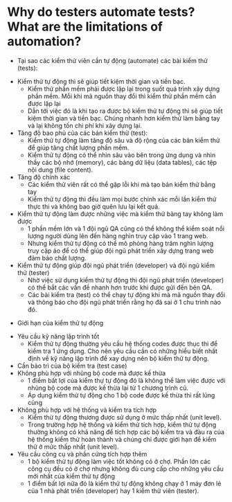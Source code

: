 # Why do testers automate tests? What are the limitations of automation?

* Tại sao các kiểm thử viên cần tự động (automate) các bài kiểm thử (tests):
- Kiểm thử tự động thì sẽ giúp tiết kiệm thời gian và tiền bạc.
    + Kiểm thử phần mềm phải được lặp lại trong suốt quá trình xây dựng phần mềm. Mỗi khi mã nguồn thay đổi thì kiểm thử phần mềm cần được lặp lại
    + Dẫn tới việc đó là khi tạo ra được bộ kiểm thử tự động thì sẽ giúp tiết kiệm thời gian và tiền bạc. Chúng nhanh hơn kiểm thử làm bằng tay và lại không tốn chi phí khi xây dựng lại.
- Tăng độ bao phủ của các bản kiểm thử (test):
    + Kiểm thử tự động làm tăng độ sâu và độ rộng của các bản kiểm thử để giúp tăng chất lượng phần mềm.
    + Kiểm thử tự động có thể nhìn sâu vào bên trong ứng dụng và nhìn thầy các bộ nhớ (memory), các bảng dữ liệu (data tables), các tệp nội dung (file content).
- Tăng độ chính xác
    + Các kiểm thử viên rất có thể gặp lỗi khi mà tạo bản kiểm thử bằng tay
    + Kiểm thử tự động thì đều làm mọi bước chính xác mỗi lần kiểm thử thực thi và không bao giờ quên lưu lại kết quả.
- Kiểm thử tự động làm được những việc mà kiểm thử bàng tay không làm được
    + 1 phần mềm lớn và 1 đội ngũ QA cũng có thể không thể kiểm soát nổi lượng người dùng lên đến hàng nghìn truy cập vào 1 trang web.
    + Nhưng kiểm thử tự động có thể mô phỏng hàng trăm nghìn lượng truy cập ảo để có thể giúp đội ngũ phát triển xây dựng trang web đảm bảo chất lượng.
- Kiểm thử tự động giúp đội ngũ phát triển (developer) và đội ngũ kiểm thử (tester)
    + Nhờ việc sử dụng kiểm thử tự động thì đội ngũ phát triển (developer) có thể bắt các vấn đề nhanh hơn trước khi được gửi đến bên QA.
    + Các bài kiểm tra (test) có thể chạy tự động khi mà mã nguồn thay đổi và thông báo cho đội ngũ phát triển rằng họ đã sai ở 1 chu trình nào đó.

* Giới hạn của kiểm thử tự động
- Yêu cầu kỹ năng lập trình tốt
    + Kiểm thử tự động thường yêu cầu hệ thống codes được thục thi để kiểm tra 1 ứng dụng. Cho nên yêu cầu cần có những hiểu biết nhất định về kỹ năng lập trình để xay dựng nên bộ kiểm thử tự động.
- Cần bảo trì của bộ kiểm tra (test case)
- Không phù hợp với nhũng bộ code mà được kế thừa
    + 1 điểm bất lợi của kiểm thự tự động đó là không thể làm việc được với nhũng bộ code mà được kế thừa lại từ 1 chương trình cũ.
    + Áp dụng kiểm thừ tự động cho 1 bộ code được kế thừa thì rất lủng củng
- Không phù hợp với hệ thống và kiểm tra tích hợp
    + Kiểm thừ tự động thương được sử dụng ở mức thấp nhất (unit level).
    + Trong trường hợp hệ thống và kiểm thử tích hợp, kiểm thử tự động thường không có khả năng để tích hợp các bộ kiểm tra và đàu ra của hệ thống kiểm thử hoàn thành và chúng chỉ được giới hạn để kiểm thử ở mức thấp nhất (unit level).
- Yêu cầu công cụ và phần cứng tích hợp thêm
    + 1 bộ kiểm thử tự động làm việc tốt không có ở chợ. Phần lớn các công cụ đều có ở chợ nhưng không đủ cung cấp cho những yêu cầu mới nhất của kiểm thử tự động
    + 1 điểm bất lợi nữa đó là kiểm thử tự động không chạy ở 1 máy đơn lẻ của 1 nhà phát triển (developer) hay 1 kiểm thử viên (tester).

